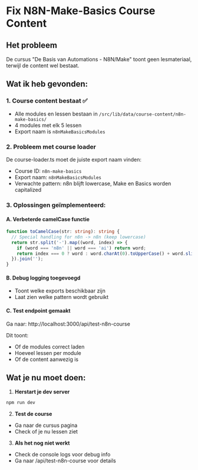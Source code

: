 # Fix N8N-Make-Basics Course Content

## Het probleem
De cursus "De Basis van Automations - N8N/Make" toont geen lesmateriaal, terwijl de content wel bestaat.

## Wat ik heb gevonden:

### 1. Course content bestaat ✅
- Alle modules en lessen bestaan in `/src/lib/data/course-content/n8n-make-basics/`
- 4 modules met elk 5 lessen
- Export naam is `n8nMakeBasicsModules`

### 2. Probleem met course loader
De course-loader.ts moet de juiste export naam vinden:
- Course ID: `n8n-make-basics`
- Export naam: `n8nMakeBasicsModules`
- Verwachte pattern: n8n blijft lowercase, Make en Basics worden capitalized

### 3. Oplossingen geïmplementeerd:

#### A. Verbeterde camelCase functie
```typescript
function toCamelCase(str: string): string {
  // Special handling for n8n -> n8n (keep lowercase)
  return str.split('-').map((word, index) => {
    if (word === 'n8n' || word === 'ai') return word;
    return index === 0 ? word : word.charAt(0).toUpperCase() + word.slice(1);
  }).join('');
}
```

#### B. Debug logging toegevoegd
- Toont welke exports beschikbaar zijn
- Laat zien welke pattern wordt gebruikt

#### C. Test endpoint gemaakt
Ga naar: http://localhost:3000/api/test-n8n-course

Dit toont:
- Of de modules correct laden
- Hoeveel lessen per module
- Of de content aanwezig is

## Wat je nu moet doen:

1. **Herstart je dev server**
```bash
npm run dev
```

2. **Test de course**
- Ga naar de cursus pagina
- Check of je nu lessen ziet

3. **Als het nog niet werkt**
- Check de console logs voor debug info
- Ga naar /api/test-n8n-course voor details